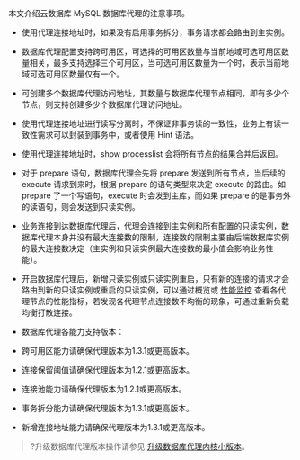 本文介绍云数据库 MySQL 数据库代理的注意事项。

- 使用代理连接地址时，如果没有启用事务拆分，事务请求都会路由到主实例。

- 数据库代理配置支持跨可用区，可选择的可用区数量与当前地域可选可用区数量相关，最多支持选择三个可用区，当可选可用区数量为一个时，表示当前地域可选可用区数量仅有一个。

- 可创建多个数据库代理访问地址，其数量与数据库代理节点相同，即有多少个节点，则支持创建多少个数据库代理访问地址。

- 使用代理连接地址进行读写分离时，不保证非事务读的一致性，业务上有读一致性需求可以封装到事务中，或者使用 Hint 语法。

- 使用代理连接地址时，show processlist 会将所有节点的结果合并后返回。

- 对于 prepare 语句，数据库代理会先将 prepare 发送到所有节点，当后续的 execute 请求到来时，根据 prepare 的语句类型来决定 execute 的路由。如 prepare 了一个写语句，execute 时会发到主库，而如果 prepare 的是事务外的读语句，则会发送到只读实例。

 - 业务连接到达数据库代理后，代理会连接到主实例和所有配置的只读实例，数据库代理本身并没有最大连接数的限制，连接数的限制主要由后端数据库实例的最大连接数决定（主实例和只读实例最大连接数的最小值会影响业务性能）。

- 开启数据库代理后，新增只读实例或只读实例重启，只有新的连接的请求才会路由到新的只读实例或重启的只读实例，可以通过概览或 [性能监控](https://cloud.tencent.com/document/product/236/82235) 查看各代理节点的性能指标，若发现各代理节点连接数不均衡的现象，可通过重新负载均衡打散连接。

- 数据库代理各能力支持版本：
 - 跨可用区能力请确保代理版本为1.3.1或更高版本。
 - 连接保留阈值请确保代理版本为1.2.1或更高版本。
 - 连接池能力请确保代理版本为1.2.1或更高版本。
 - 事务拆分能力请确保代理版本为1.3.1或更高版本。
 - 新增连接地址能力请确保代理版本为1.3.1或更高版本。
 >?升级数据库代理版本操作请参见 [升级数据库代理内核小版本](https://cloud.tencent.com/document/product/236/82230)。
 
